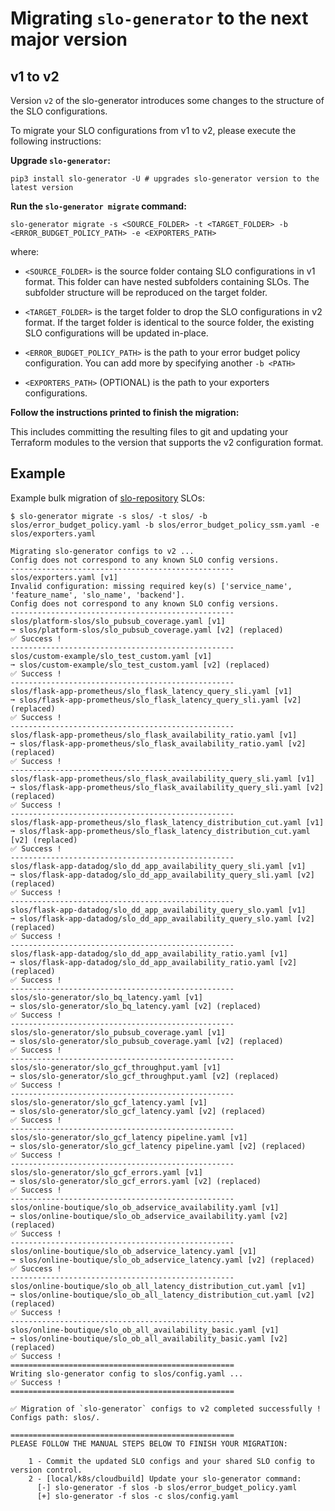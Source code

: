 # Migrating `slo-generator` to the next major version

## v1 to v2

Version `v2` of the slo-generator introduces some changes to the structure of
the SLO configurations.

To migrate your SLO configurations from v1 to v2, please execute the following
instructions:

**Upgrade `slo-generator`:**
```
pip3 install slo-generator -U # upgrades slo-generator version to the latest version
```

**Run the `slo-generator migrate` command:**
```
slo-generator migrate -s <SOURCE_FOLDER> -t <TARGET_FOLDER> -b <ERROR_BUDGET_POLICY_PATH> -e <EXPORTERS_PATH>
```
where:
* `<SOURCE_FOLDER>` is the source folder containg SLO configurations in v1 format.
This folder can have nested subfolders containing SLOs. The subfolder structure
will be reproduced on the target folder.

* `<TARGET_FOLDER>` is the target folder to drop the SLO configurations in v2
format. If the target folder is identical to the source folder, the existing SLO
configurations will be updated in-place.

* `<ERROR_BUDGET_POLICY_PATH>` is the path to your error budget policy configuration. You can add more by specifying another `-b <PATH>`

* `<EXPORTERS_PATH>` (OPTIONAL) is the path to your exporters configurations.


**Follow the instructions printed to finish the migration:**

This includes committing the resulting files to git and updating your Terraform
modules to the version that supports the v2 configuration format.

## Example

Example bulk migration of [slo-repository](https://github.com/ocervell/slo-repository) SLOs:

```
$ slo-generator migrate -s slos/ -t slos/ -b slos/error_budget_policy.yaml -b slos/error_budget_policy_ssm.yaml -e slos/exporters.yaml

Migrating slo-generator configs to v2 ...
Config does not correspond to any known SLO config versions.
--------------------------------------------------
slos/exporters.yaml [v1]
Invalid configuration: missing required key(s) ['service_name', 'feature_name', 'slo_name', 'backend'].
Config does not correspond to any known SLO config versions.
--------------------------------------------------
slos/platform-slos/slo_pubsub_coverage.yaml [v1]
➞ slos/platform-slos/slo_pubsub_coverage.yaml [v2] (replaced)
✅ Success !
--------------------------------------------------
slos/custom-example/slo_test_custom.yaml [v1]
➞ slos/custom-example/slo_test_custom.yaml [v2] (replaced)
✅ Success !
--------------------------------------------------
slos/flask-app-prometheus/slo_flask_latency_query_sli.yaml [v1]
➞ slos/flask-app-prometheus/slo_flask_latency_query_sli.yaml [v2] (replaced)
✅ Success !
--------------------------------------------------
slos/flask-app-prometheus/slo_flask_availability_ratio.yaml [v1]
➞ slos/flask-app-prometheus/slo_flask_availability_ratio.yaml [v2] (replaced)
✅ Success !
--------------------------------------------------
slos/flask-app-prometheus/slo_flask_availability_query_sli.yaml [v1]
➞ slos/flask-app-prometheus/slo_flask_availability_query_sli.yaml [v2] (replaced)
✅ Success !
--------------------------------------------------
slos/flask-app-prometheus/slo_flask_latency_distribution_cut.yaml [v1]
➞ slos/flask-app-prometheus/slo_flask_latency_distribution_cut.yaml [v2] (replaced)
✅ Success !
--------------------------------------------------
slos/flask-app-datadog/slo_dd_app_availability_query_sli.yaml [v1]
➞ slos/flask-app-datadog/slo_dd_app_availability_query_sli.yaml [v2] (replaced)
✅ Success !
--------------------------------------------------
slos/flask-app-datadog/slo_dd_app_availability_query_slo.yaml [v1]
➞ slos/flask-app-datadog/slo_dd_app_availability_query_slo.yaml [v2] (replaced)
✅ Success !
--------------------------------------------------
slos/flask-app-datadog/slo_dd_app_availability_ratio.yaml [v1]
➞ slos/flask-app-datadog/slo_dd_app_availability_ratio.yaml [v2] (replaced)
✅ Success !
--------------------------------------------------
slos/slo-generator/slo_bq_latency.yaml [v1]
➞ slos/slo-generator/slo_bq_latency.yaml [v2] (replaced)
✅ Success !
--------------------------------------------------
slos/slo-generator/slo_pubsub_coverage.yaml [v1]
➞ slos/slo-generator/slo_pubsub_coverage.yaml [v2] (replaced)
✅ Success !
--------------------------------------------------
slos/slo-generator/slo_gcf_throughput.yaml [v1]
➞ slos/slo-generator/slo_gcf_throughput.yaml [v2] (replaced)
✅ Success !
--------------------------------------------------
slos/slo-generator/slo_gcf_latency.yaml [v1]
➞ slos/slo-generator/slo_gcf_latency.yaml [v2] (replaced)
✅ Success !
--------------------------------------------------
slos/slo-generator/slo_gcf_latency pipeline.yaml [v1]
➞ slos/slo-generator/slo_gcf_latency pipeline.yaml [v2] (replaced)
✅ Success !
--------------------------------------------------
slos/slo-generator/slo_gcf_errors.yaml [v1]
➞ slos/slo-generator/slo_gcf_errors.yaml [v2] (replaced)
✅ Success !
--------------------------------------------------
slos/online-boutique/slo_ob_adservice_availability.yaml [v1]
➞ slos/online-boutique/slo_ob_adservice_availability.yaml [v2] (replaced)
✅ Success !
--------------------------------------------------
slos/online-boutique/slo_ob_adservice_latency.yaml [v1]
➞ slos/online-boutique/slo_ob_adservice_latency.yaml [v2] (replaced)
✅ Success !
--------------------------------------------------
slos/online-boutique/slo_ob_all_latency_distribution_cut.yaml [v1]
➞ slos/online-boutique/slo_ob_all_latency_distribution_cut.yaml [v2] (replaced)
✅ Success !
--------------------------------------------------
slos/online-boutique/slo_ob_all_availability_basic.yaml [v1]
➞ slos/online-boutique/slo_ob_all_availability_basic.yaml [v2] (replaced)
✅ Success !
==================================================
Writing slo-generator config to slos/config.yaml ...
✅ Success !
==================================================

✅ Migration of `slo-generator` configs to v2 completed successfully ! Configs path: slos/.

==================================================
PLEASE FOLLOW THE MANUAL STEPS BELOW TO FINISH YOUR MIGRATION:

    1 - Commit the updated SLO configs and your shared SLO config to version control.
    2 - [local/k8s/cloudbuild] Update your slo-generator command:
      [-] slo-generator -f slos -b slos/error_budget_policy.yaml
      [+] slo-generator -f slos -c slos/config.yaml
```
